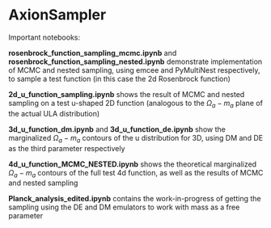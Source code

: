 # AxionSampler

Important notebooks:

**rosenbrock_function_sampling_mcmc.ipynb** and **rosenbrock_function_sampling_nested.ipynb**
demonstrate implementation of MCMC and nested sampling, using emcee and PyMultiNest 
respectively, to sample a test function (in this case the 2d Rosenbrock function)

**2d_u_function_sampling.ipynb** shows the result of MCMC and nested sampling on a test 
u-shaped 2D function (analogous to the $\Omega_a - m_a$ plane of the actual ULA distribution)

**3d_u_function_dm.ipynb** and **3d_u_function_de.ipynb** show the marginalized $\Omega_a - m_a$ 
contours of the u distribution for 3D, using DM and DE as the third parameter 
respectively

**4d_u_function_MCMC_NESTED.ipynb** shows the theoretical marginalized $\Omega_a - m_a$
contours of the full test 4d function, as well as the results of MCMC and nested sampling

**Planck_analysis_edited.ipynb** contains the work-in-progress of getting the sampling
using the DE and DM emulators to work with mass as a free parameter
